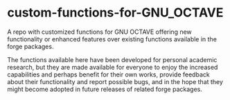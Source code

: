 # custom-functions-for-GNU_OCTAVE
A repo with customized functions for GNU OCTAVE offering new functionality or enhanced features over existing functions available in the forge packages.

The functions available here have been developed for personal academic research, but they are made available for everyone to enjoy the increased capabilities and perhaps benefit for their own works, provide feedback about their functionality and report possible bugs, and in the hope that they might become adopted in future releases of related forge packages.
